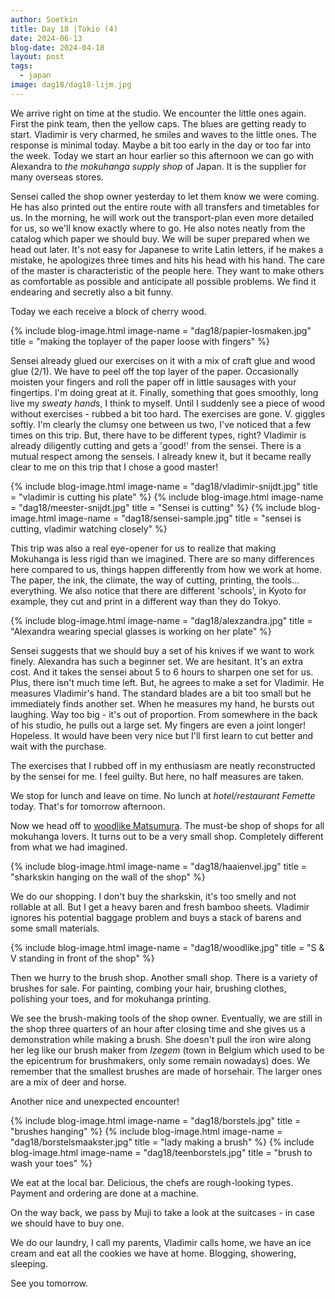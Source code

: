 ```yaml
---
author: Soetkin
title: Day 18 |Tokio (4)
date: 2024-06-13
blog-date: 2024-04-18
layout: post
tags:
  - japan
image: dag18/dag18-lijm.jpg
---
```


We arrive right on time at the studio. 
We encounter the little ones again. First the pink team, then the yellow caps. The blues are getting ready to start. 
Vladimir is very charmed, he smiles and waves to the little ones. The response is minimal today. Maybe a bit too early in the day or too far into the week.
Today we start an hour earlier so this afternoon we can go with Alexandra to *the mokuhanga supply shop* of Japan. It is the supplier for many overseas stores.

Sensei called the shop owner yesterday to let them know we were coming. He has also printed out the entire route with all transfers and timetables for us. In the morning, he will work out the transport-plan even more detailed for us, so we'll know exactly where to go. He also notes neatly from the catalog which paper we should buy. We will be super prepared when we head out later. It's not easy for Japanese to write Latin letters, if he makes a mistake, he apologizes three times and hits his head with his hand. The care of the master is characteristic of the people here. They want to make others as comfortable as possible and anticipate all possible problems. We find it endearing and secretly also a bit funny.

Today we each receive a block of cherry wood. 

{% include blog-image.html image-name = "dag18/papier-losmaken.jpg" title = "making the toplayer of the paper loose with fingers" %}

Sensei already glued our exercises on it with a mix of craft glue and wood glue (2/1). We have to peel off the top layer of the paper. Occasionally moisten your fingers and roll the paper off in little sausages with your fingertips. I'm doing great at it. Finally, something that goes smoothly, long live my *sweaty hands*, I think to myself. Until I suddenly see a piece of wood without exercises - rubbed a bit too hard. The exercises are gone. V. giggles softly. I'm clearly the clumsy one between us two, I've noticed that a few times on this trip. But, there have to be different types, right?
Vladimir is already diligently cutting and gets a 'good!' from the sensei. There is a mutual respect among the senseis. 
I already knew it, but it became really clear to me on this trip that I chose a good master!

{% include blog-image.html image-name = "dag18/vladimir-snijdt.jpg" title = "vladimir is cutting his plate" %}
{% include blog-image.html image-name = "dag18/meester-snijdt.jpg" title = "Sensei is cutting" %}
{% include blog-image.html image-name = "dag18/sensei-sample.jpg" title = "sensei is cutting, vladimir watching closely" %}

This trip was also a real eye-opener for us to realize that making Mokuhanga is less rigid than we imagined. 
There are so many differences here compared to us, things happen differently from how we work at home. The paper, the ink, the climate, the way of cutting, printing, the tools... everything. We also notice that there are different 'schools', in Kyoto for example, they cut and print in a different way than they do Tokyo.

{% include blog-image.html image-name = "dag18/alexzandra.jpg" title = "Alexandra wearing special glasses is working on her plate" %}

Sensei suggests that we should buy a set of his knives if we want to work finely. 
Alexandra has such a beginner set. We are hesitant. It's an extra cost. And it takes the sensei about 5 to 6 hours to sharpen one set for us. Plus, there isn't much time left. 
But, he agrees to make a set for Vladimir. He measures Vladimir's hand. The standard blades are a bit too small but he immediately finds another set. When he measures my hand, he bursts out laughing. Way too big - it's out of proportion. From somewhere in the back of his studio, he pulls out a large set. My fingers are even a joint longer! Hopeless. It would have been very nice but I'll first learn to cut better and wait with the purchase.

The exercises that I rubbed off in my enthusiasm are neatly reconstructed by the sensei for me. 
I feel guilty. But here, no half measures are taken.

We stop for lunch and leave on time. No lunch at *hotel/restaurant Femette* today. That's for tomorrow afternoon.

Now we head off to [woodlike Matsumura](https://woodlikematsumura.com/en). The must-be shop of shops for all mokuhanga lovers. It turns out to be a very small shop. Completely different from what we had imagined.

{% include blog-image.html image-name = "dag18/haaienvel.jpg" title = "sharkskin hanging on the wall of the shop" %}

We do our shopping. I don't buy the sharkskin, it's too smelly and not rollable at all. But I get a heavy baren and fresh bamboo sheets. Vladimir ignores his potential baggage problem and buys a stack of barens and some small materials.

{% include blog-image.html image-name = "dag18/woodlike.jpg" title = "S & V standing in front of the shop" %}

Then we hurry to the brush shop. Another small shop. There is a variety of brushes for sale. For painting, combing your hair, brushing clothes, polishing your toes, and for mokuhanga printing.

We see the brush-making tools of the shop owner. Eventually, we are still in the shop three quarters of an hour after closing time and she gives us a demonstration while making a brush. She doesn't pull the iron wire along her leg like our brush maker from *Izegem* (town in Belgium which used to be the epicentrum for brushmakers, only some remain nowadays) does. We remember that the smallest brushes are made of horsehair. The larger ones are a mix of deer and horse.

Another nice and unexpected encounter!

{% include blog-image.html image-name = "dag18/borstels.jpg" title = "brushes hanging" %}
{% include blog-image.html image-name = "dag18/borstelsmaakster.jpg" title = "lady making a brush" %}
{% include blog-image.html image-name = "dag18/teenborstels.jpg" title = "brush to wash your toes" %}

We eat at the local bar. Delicious, the chefs are rough-looking types. Payment and ordering are done at a machine.

On the way back, we pass by Muji to take a look at the suitcases - in case we should have to buy one.

We do our laundry, I call my parents, Vladimir calls home, we have an ice cream and eat all the cookies we have at home. 
Blogging, showering, sleeping.

See you tomorrow.

